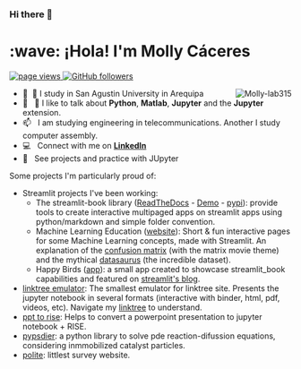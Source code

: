 ### Hi there 👋

<!--
**Molly-lab315/Molly-lab315** is a ✨ _special_ ✨ repository because its `README.md` (this file) appears on your GitHub profile.

Here are some ideas to get you started:

- 🔭 I’m currently working on ...
- 🌱 I’m currently learning ...
- 👯 I’m looking to collaborate on ...
- 🤔 I’m looking for help with ...
- 💬 Ask me about ...
- 📫 How to reach me: ...
- 😄 Pronouns: ...
- ⚡ Fun fact: ...
-->
<h1 align="left" id="Molly-lab315-title">:wave: ¡Hola! I'm Molly Cáceres</h1>

<p align="left">
  <a href="https://github.com/Molly-lab315/Molly-lab315">
    <img src="https://komarev.com/ghpvc/?username=Molly-lab315" alt="page views" />
  </a>
  <a href="https://github.com/Molly-lab315?tab=followers">
    <img alt="GitHub followers" src="https://img.shields.io/github/followers/Molly-lab315?color=green&logo=github">
  </a>
</p>

<a href="#Molly-lab315--title">
  <img src="https://github-readme-stats.vercel.app/api?username=sebastiandres&show_icons=true&count_private=true&include_all_commits=true" alt="Molly-lab315" align="right" />
</a>

- :school: &nbsp;🔭  I study in San Agustin University in Arequipa
- :speech_balloon: &nbsp; 🌱 I like to talk about **Python**, **Matlab**, **Jupyter** and the **Jupyter** extension.
- :mailbox: &nbsp; I am studying engineering in telecommunications. Another I study computer assembly.
- :computer: &nbsp; Connect with me on **[LinkedIn](https://www.linkedin.com/in/sebastiandres/)**
- :speak_no_evil: &nbsp; See projects and practice with JUpyter

Some projects I'm particularly proud of:
- Streamlit projects I've been working:
    - The streamlit-book library ([ReadTheDocs](https://share.streamlit.io/sebastiandres/streamlit_datasaurus/main/app.py) - [Demo](https://share.streamlit.io/sebastiandres/stb_book_demo_v070/main) - [pypi](https://pypi.org/project/streamlit-book/)):  provide tools to create interactive multipaged apps on streamlit apps using python/markdown and simple folder convention.
    - Machine Learning Education ([website](https://streamlit-book.readthedocs.io/en/latest/)): Short & fun interactive pages for some Machine Learning concepts, made with Streamlit. An explanation of the [confusion matrix](https://share.streamlit.io/Molly-lab315//ml-edu-1-confusion-matrix/main) (with the matrix movie theme) and the mythical [datasaurus](https://share.streamlit.io/Molly-lab315//streamlit_datasaurus/main/app.py) (the incredible dataset).
    - Happy Birds ([app](https://share.streamlit.io/Molly-lab315//streamlit_happy_birds/main/happy_birds.py)): a small app created to showcase streamlit_book capabilities and featured on [streamlit's blog](https://blog.streamlit.io/how-to-create-interactive-books-with-streamlit-and-streamlit-book-in-5-steps/).
- [linktree emulator](https://github.com/Molly-lab315//linktree): The smallest emulator for linktree site. Presents the jupyter notebook in several formats (interactive with binder, html, pdf, videos, etc). Navigate my [linktree](https://linktr.ee/Molly-lab315/) to understand.
- [ppt to rise](https://github.com/Molly-lab315//pptx_to_RISE): Helps to convert a powerpoint presentation to jupyter notebook + RISE.
- [pypsdier](https://github.com/Molly-lab315//pypsdier): a python library to solve pde reaction-difussion equations, considering inmmobilized catalyst particles. 
- [polite](https://github.com/Molly-lab315/polite): littlest survey website.
